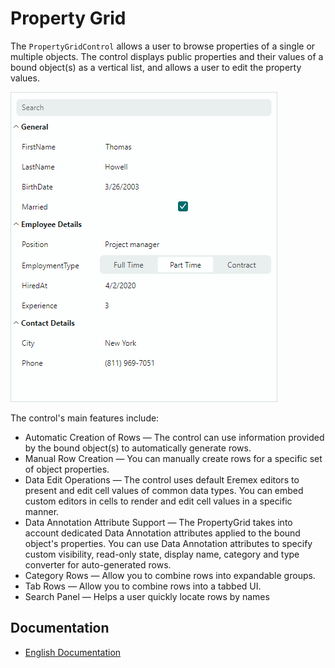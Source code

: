 # Property Grid

The `PropertyGridControl` allows a user to browse properties of a single or multiple objects. The control displays public properties and their values of a bound object(s) as a vertical list, and allows a user to edit the property values.

![propertygrid](images/propertygrid.png)

The control's main features include:

- Automatic Creation of Rows — The control can use information provided by the bound object(s) to automatically generate rows.
- Manual Row Creation — You can manually create rows for a specific set of object properties.
- Data Edit Operations — The control uses default Eremex editors to present and edit cell values of common data types. You can embed custom editors in cells to render and edit cell values in a specific manner.
- Data Annotation Attribute Support — The PropertyGrid takes into account dedicated Data Annotation attributes applied to the bound object's properties. You can use Data Annotation attributes to specify custom visibility, read-only state, display name, category and type converter for auto-generated rows.
- Category Rows — Allow you to combine rows into expandable groups.
- Tab Rows — Allow you to combine rows into a tabbed UI.
- Search Panel — Helps a user quickly locate rows by names

## Documentation

- [English Documentation](https://eremexcontrols.net/articles/controls/propertygrid.html)
